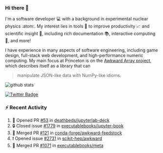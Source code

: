 ### Hi there 👋 

I'm a software developer 💻 with a background in experimental nuclear physics :atom:. My interest lies in tools :wrench: to improve productivity :chart_with_upwards_trend: and scientific insight :telescope:, including rich documentation 📚, interactive computing 🧮, and more! 

I have experience in many aspects of software engineering, including game design, full-stack web development, and high-performance numeric computing. My main focus at Princeton is on the [Awkward Array project](awkward-array.org/), which describes itself as a library that can 
> manipulate JSON-like data with NumPy-like idioms.

![github stats](https://github-readme-stats.vercel.app/api?username=agoose77&show_icons=true&hide_rank=true&hide_title=true&bg_color=30,e76445,904e95&text_color=efe3ec&icon_color=efe3ec)
<!--
**agoose77/agoose77** is a ✨ _special_ ✨ repository because its `README.md` (this file) appears on your GitHub profile.

Here are some ideas to get you started:

- 🔭 I’m currently working on ...
- 🌱 I’m currently learning ...
- 👯 I’m looking to collaborate on ...
- 🤔 I’m looking for help with ...
- 💬 Ask me about ...
- 📫 How to reach me: ...
- 😄 Pronouns: ...
- ⚡ Fun fact: ...
-->

[![Twitter Badge](https://img.shields.io/twitter/follow/agoose77?style=flat-square&logo=Twitter&logoColor=white&color=cornflowerblue)](https://twitter.com/agoose77)

### :zap: Recent Activity

<!--START_SECTION:activity-->
1. 💪 Opened PR [#53](https://github.com/deathbeds/jupyterlab-deck/pull/53) in [deathbeds/jupyterlab-deck](https://github.com/deathbeds/jupyterlab-deck)
2. 🔒 Closed issue [#1779](https://github.com/executablebooks/jupyter-book/issues/1779) in [executablebooks/jupyter-book](https://github.com/executablebooks/jupyter-book)
3. 🎉 Merged PR [#121](https://github.com/conda-forge/awkward-feedstock/pull/121) in [conda-forge/awkward-feedstock](https://github.com/conda-forge/awkward-feedstock)
4. ❗ Opened issue [#2731](https://github.com/scikit-hep/awkward/issues/2731) in [scikit-hep/awkward](https://github.com/scikit-hep/awkward)
5. 🎉 Merged PR [#1071](https://github.com/executablebooks/meta/pull/1071) in [executablebooks/meta](https://github.com/executablebooks/meta)
<!--END_SECTION:activity-->

